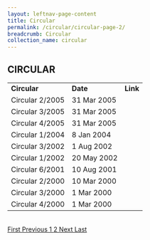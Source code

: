 ```yaml
---
layout: leftnav-page-content
title: Circular
permalink: /circular/circular-page-2/
breadcrumb: Circular
collection_name: circular
---
```


CIRCULAR
---

<table>
  <tr>
    <td><b>Circular</b></td>
    <td><b>Date</b></td>
    <td><b>Link</b></td>
  </tr>
  <tr>
    <td>Circular 2/2005</td>
    <td>31 Mar 2005</td>
    <td><a href="/files/linkclickdd6b.pdf" target="_blank"></a></td>
  </tr>
  <tr>
    <td>Circular 3/2005</td>
    <td>31 Mar 2005</td>
    <td><a href="/files/linkclick9f92.pdf" target="_blank"></a></td>
  </tr>
  <tr>
    <td>Circular 4/2005</td>
    <td>31 Mar 2005</td>
    <td><a href="/files/linkclickc01b.pdf" target="_blank"></a></td>
  </tr>
  <tr>
    <td>Circular 1/2004</td>
    <td>8 Jan 2004</td>
    <td><a href="/files/linkclick8881.pdf" target="_blank"></a></td>
  </tr>
  <tr>
    <td>Circular 3/2002</td>
    <td>1 Aug 2002</td>
    <td><a href="/files/linkclick95e7.pdf" target="_blank"></a></td>
  </tr>
  <tr>
    <td>Circular 1/2002</td>
    <td>20 May 2002</td>
    <td><a href="/files/linkclicked9a.pdf" target="_blank"></a></td>
  </tr>
  <tr>
    <td>Circular 6/2001</td>
    <td>10 Aug 2001</td>
    <td><a href="/files/linkclickdabc.pdf"></a></td>
  </tr>
  <tr>
    <td>Circular 2/2000</td>
    <td>10 Mar 2000</td>
    <td><a href="/files/linkclick1fd0.pdf" target="_blank"></a></td>
  </tr>
  <tr>
    <td>Circular 3/2000</td>
    <td>1 Mar 2000</td>
    <td><a href="/files/linkclick7c0b.pdf" target="_blank"></a></td>
  </tr>
  <tr>
    <td>Circular 4/2000</td>
    <td>1 Mar 2000</td>
    <td><a href="/files/linkclick6e5a.pdf" target="_blank"></a></td>
  </tr>

</table><br>


  <div class="pagination">
    <a href="https://mlaw-lsb-staging.netlify.com/guidelines-and-policies/circular/">First </a>
    <a href="https://mlaw-lsb-staging.netlify.com/guidelines-and-policies/circular/">Previous </a>
    <a href="https://mlaw-lsb-staging.netlify.com/guidelines-and-policies/circular/">1 </a>
    <a class="pagination disabled" href="#">2 </a>
    <a class="pagination disabled" href="#">Next </a>
    <a class="pagination disabled" href="#">Last</a>
  </div>

